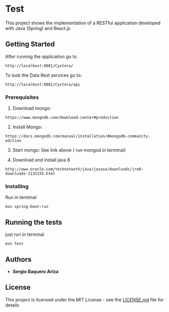 # Test

This project shows the implementation of a RESTful application developed with Java (Spring) and React.js

## Getting Started

After running the application go to

```
http://localhost:8081/Cyxtera/
```

To look the Data Rest services go to:

```
http://localhost:8081/Cyxtera/api
```

### Prerequisites

1.	Download mongo:

```
https://www.mongodb.com/download-center#production
```

2.	Install Mongo:

```
https://docs.mongodb.com/manual/installation/#mongodb-community-edition
```

3.	Start mongo: See link above ( run mongod in terminal)

4.	Download and install java 8

```
http://www.oracle.com/technetwork/java/javase/downloads/jre8-downloads-2133155.html
```

### Installing

Run in terminal

```
mvn spring-boot:run
```

## Running the tests

just run in terminal

```
mvn test
```

## Authors

* **Sergio Baquero Ariza**

## License

This project is licensed under the MIT License - see the [LICENSE.md](LICENSE.md) file for details